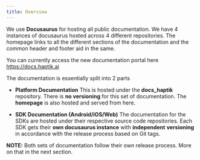 ```yaml
---
title: Overview
---
```


We use **Docusaurus** for hosting all public documentation. We have 4 instances of docusaurus hosted across 4 different repositories. The homepage links to all the different sections of the documentation and the common header and footer aid in the same.

You can currently access the new documentation portal here https://docs.haptik.ai

The documentation is essentially split into 2 parts

- **Platform Documentation**
  This is hosted under the **docs_haptik** repository. There is **no versioning** for this set of documentation. The **homepage** is also hosted and served from here.

- **SDK Documentation (Android/iOS/Web)**
  The documentation for the SDKs are hosted under their respective source code repositories. Each SDK gets their **own docusaurus instance** with **independent** **versioning** in accordance with the release process based on Git tags.

**NOTE:** Both sets of documentation follow their own release process. More on that in the next section.
